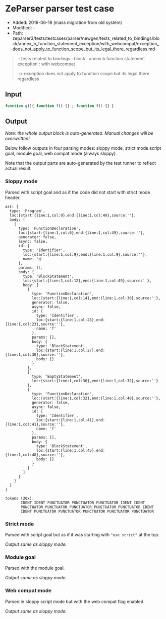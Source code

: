 # ZeParser parser test case

- Added: 2019-06-19 (mass migration from old system)
- Modified: -
- Path: zeparser3/tests/testcases/parser/newgen/tests_related_to_bindings/block/annex_b_function_statement_exception/with_webcompat/exception_does_not_apply_to_function_scope_but_its_legal_there_regardless.md

> :: tests related to bindings : block : annex b function statement exception : with webcompat
>
> ::> exception does not apply to function scope but its legal there regardless

## Input

`````js
function g(){ function f() {} ; function f() {} }
`````

## Output

_Note: the whole output block is auto-generated. Manual changes will be overwritten!_

Below follow outputs in four parsing modes: sloppy mode, strict mode script goal, module goal, web compat mode (always sloppy).

Note that the output parts are auto-generated by the test runner to reflect actual result.

### Sloppy mode

Parsed with script goal and as if the code did not start with strict mode header.

`````
ast: {
  type: 'Program',
  loc:{start:{line:1,col:0},end:{line:1,col:49},source:''},
  body: [
    {
      type: 'FunctionDeclaration',
      loc:{start:{line:1,col:0},end:{line:1,col:49},source:''},
      generator: false,
      async: false,
      id: {
        type: 'Identifier',
        loc:{start:{line:1,col:9},end:{line:1,col:9},source:''},
        name: 'g'
      },
      params: [],
      body: {
        type: 'BlockStatement',
        loc:{start:{line:1,col:12},end:{line:1,col:49},source:''},
        body: [
          {
            type: 'FunctionDeclaration',
            loc:{start:{line:1,col:14},end:{line:1,col:30},source:''},
            generator: false,
            async: false,
            id: {
              type: 'Identifier',
              loc:{start:{line:1,col:23},end:{line:1,col:23},source:''},
              name: 'f'
            },
            params: [],
            body: {
              type: 'BlockStatement',
              loc:{start:{line:1,col:27},end:{line:1,col:30},source:''},
              body: []
            }
          },
          {
            type: 'EmptyStatement',
            loc:{start:{line:1,col:30},end:{line:1,col:32},source:''}
          },
          {
            type: 'FunctionDeclaration',
            loc:{start:{line:1,col:32},end:{line:1,col:48},source:''},
            generator: false,
            async: false,
            id: {
              type: 'Identifier',
              loc:{start:{line:1,col:41},end:{line:1,col:41},source:''},
              name: 'f'
            },
            params: [],
            body: {
              type: 'BlockStatement',
              loc:{start:{line:1,col:45},end:{line:1,col:48},source:''},
              body: []
            }
          }
        ]
      }
    }
  ]
}

tokens (20x):
       IDENT IDENT PUNCTUATOR PUNCTUATOR PUNCTUATOR IDENT IDENT
       PUNCTUATOR PUNCTUATOR PUNCTUATOR PUNCTUATOR PUNCTUATOR IDENT
       IDENT PUNCTUATOR PUNCTUATOR PUNCTUATOR PUNCTUATOR PUNCTUATOR
`````

### Strict mode

Parsed with script goal but as if it was starting with `"use strict"` at the top.

_Output same as sloppy mode._

### Module goal

Parsed with the module goal.

_Output same as sloppy mode._

### Web compat mode

Parsed in sloppy script mode but with the web compat flag enabled.

_Output same as sloppy mode._
